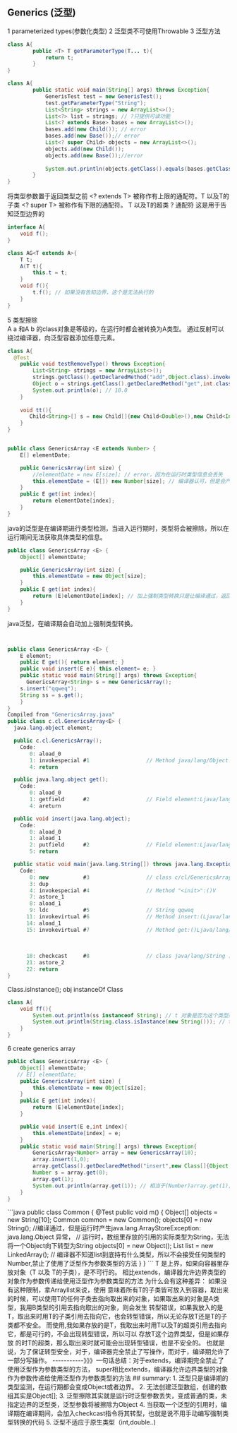 ## Generics (泛型)
1 parameterized types(参数化类型)
2 泛型类不可使用Throwable
3 泛型方法
```java
class A{
        public <T> T getParameterType(T... t){
            return t;
        }
}
```
```java
class A{
        public static void main(String[] args) throws Exception{
            GenerisTest test = new GenerisTest();
            test.getParameterType("String");
            List<String> strings = new ArrayList<>();
            List<?> list = strings; // ?只提供可读功能
            List<? extends Base> bases = new ArrayList<>();
            bases.add(new Child()); // error
            bases.add(new Base());// error
            List<? super Child> objects = new ArrayList<>();
            objects.add(new Child());
            objects.add(new Base());//error
            
            System.out.println(objects.getClass().equals(bases.getClass()));//true
        }
}
```
将类型参数置于返回类型之前
 \<? extends T> 被称作有上限的通配符。T 以及T的子类
\<? super T> 被称作有下限的通配符。 T 以及T的超类  ? 通配符
这是用于告知泛型边界的
```java
interface A{
    void f();
}

class AG<T extends A>{
    T t;
    A(T t){
        this.t = t;
    }
    void f(){
        t.f(); // 如果没有告知边界，这个是无法执行的
    }
}
```

5 类型擦除  
A<String> a 和A<Integer> b 的class对象是等级的，在运行时都会被转换为A类型。
通过反射可以绕过编译器，向泛型容器添加任意元素。
```java
class A{
  @Test
    public void testRemoveType() throws Exception{
        List<String> strings = new ArrayList<>();
        strings.getClass().getDeclaredMethod("add",Object.class).invoke(strings,new Double(10));
        Object o = strings.getClass().getDeclaredMethod("get",int.class).invoke(strings,0);
        System.out.println(o); // 10.0
    }
    
    void tt(){
       Child<String>[] s = new Child[]{new Child<Double>(),new Child<Integer>()}; //right 都转成了Child
    }
}


public class GenericsArray <E extends Number> {
    E[] elementDate;

    public GenericsArray(int size) {
        //elementDate = new E[size]; // error，因为在运行时类型信息会丢失
        this.elementDate = (E[]) new Number[size]; // 编译器认可，但是会产生异常，因为无法把Object[] 转换为具体类型的数组
    }
    public E get(int index){
        return elementDate[index];
    }
}
```
java的泛型是在编译期进行类型检测，当进入运行期时，类型将会被擦除，所以在运行期间无法获取具体类型的信息。  
```java
public class GenericsArray <E> {
    Object[] elementDate;

    public GenericsArray(int size) {
        this.elementDate = new Object[size];
    }
    public E get(int index){
        return (E)elementDate[index]; // 加上强制类型转换只是让编译通过，返回时的类型在运行时会变成Object
    }
}

```

java泛型，在编译期会自动加上强制类型转换。
```java


public class GenericsArray <E> {
    E element;
    public E get(){ return element; }
    public void insert(E e){ this.element= e; }
    public static void main(String[] args) throws Exception{
      GenericsArray<String> s = new GenericsArray();
	s.insert("qqweq");
	String ss = s.get();
    }
}
Compiled from "GenericsArray.java"
public class c.cl.GenericsArray<E> {
  java.lang.object element;

  public c.cl.GenericsArray();
    Code:
       0: aload_0
       1: invokespecial #1                  // Method java/lang/Object."<init>":()V
       4: return

  public java.lang.object get();
    Code:
       0: aload_0
       1: getfield      #2                  // Field element:Ljava/lang/Object;
       4: areturn

  public void insert(java.lang.object);
    Code:
       0: aload_0
       1: aload_1
       2: putfield      #2                  // Field element:Ljava/lang/Object;
       5: return

  public static void main(java.lang.String[]) throws java.lang.Exception;
    Code:
       0: new           #3                  // class c/cl/GenericsArray
       3: dup
       4: invokespecial #4                  // Method "<init>":()V
       7: astore_1
       8: aload_1
       9: ldc           #5                  // String qqweq
      11: invokevirtual #6                  // Method insert:(Ljava/lang/Object;)V
      14: aload_1
      15: invokevirtual #7                  // Method get:()Ljava/lang/Object;
      
      
      
      18: checkcast     #8                  // class java/lang/String 自动加上强制类型转换,泛型节省了强制转换的代码
      21: astore_2
      22: return
}
```
Class.isInstance();
obj instanceOf Class
```java
class A{
    void ff(){
        System.out.println(ss instanceof String); // t 对象是否为这个类型或它的派生类
        System.out.println(String.class.isInstance(new String())); // t 对像是否可以转换成这个类型，可在泛型中使用
    }
}
```
6 create generics array
```java
public class GenericsArray <E> {
    Object[] elementDate;
   // E[] elementDate;
    public GenericsArray(int size) {
        this.elementDate = new Object[size];
    }
    public E get(int index){
        return (E)elementDate[index];
    }

    public void insert(E e,int index){
        this.elementDate[index] = e;
    }
    public static void main(String[] args) throws Exception{
        GenericsArray<Number> array = new GenericsArray(10);
        array.insert(1,0);
        array.getClass().getDeclaredMethod("insert",new Class[]{Object.class,int.class}).invoke(array,new Object[]{1,1});
        Number s = array.get(0);
        array.get(1);
        System.out.println(array.get(1)); // 相当于(Number)array.get(1); int 可以向上转型为Number
    }
}

```
<? extends T>
```java
public class Common {
    @Test
    public  void m() {
        Object[] objects = new String[10];
        Common common = new Common();
        objects[0] = new String();
        //编译通过，但是运行时产生java.lang.ArrayStoreException: java.lang.Object 异常，
        // 运行时，数组里存放的引用的实际类型为String，无法将一个Object向下转型为String
        objects[0] = new Object();
        List<? extends Number> list = new LinkedArray<Integer>(); // 编译器不知道list到底持有什么类型，所以不会接受任何类型的Number,禁止了使用了泛型作为参数类型的方法
        

    }
}
```
T 是上界，如果向容器里存放对象（T 以及 T的子类），是不可行的。
<? super T>
相比extends，编译器允许边界类型的对象作为参数传递给使用泛型作为参数类型的方法

为什么会有这种差异： 如果没有这种限制，拿ArraylIst来说，使用<? extends T> 意味着所有T的子类皆可放入到容器，取出来  
的时候，可以使用T的任何子类去指向取出来的对象，如果取出来的对象是A类型，我用B类型的引用去指向取出的对象，则会发生  
转型错误，如果我放入的是T，取出来时用T的子类引用去指向它，也会转型错误，所以无论存放T还是T的子类都不安全。
而使用<? super T>,我如果存放的是T，我取出来时用T以及T的超类引用去指向它，都是可行的，不会出现转型错误，所以可以  
存放T这个边界类型，但是如果存放  的时T的超类，那么取出来时就可能会出现转型错误，也是不安全的。
也就是说，为了保证转型安全，对于<? extends T>，编译器完全禁止了写操作，而对于<? super T>，编译期允许了一部分写操作。    
-----------》》》一句话总结：对于extends，编译期完全禁止了使用泛型作为参数类型的方法，  
super相比extends，编译器允许边界类型的对象作为参数传递给使用泛型作为参数类型的方法

## summary:
1. 泛型只是编译期的类型监测，在运行期都会变成Object或者边界。
2. 无法创建泛型数组，创建的数组其实是Object[];
3. 泛型擦除其实就是运行时泛型参数丢失，变成普通的类，未指定边界的泛型类，泛型参数将被擦除为Object
4. 当获取一个泛型的引用时，编译期在编译期间，会加入checkcast指令将其转型，也就是说不用手动编写强制类型转换的代码
5. 泛型不适应于原生类型（int,double..)

